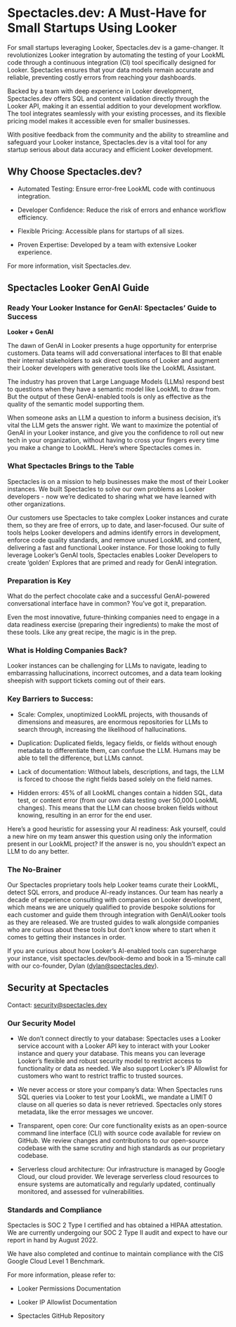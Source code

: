 # Spectacles.dev: A Must-Have for Small Startups Using Looker

For small startups leveraging Looker, Spectacles.dev is a game-changer. It revolutionizes Looker integration by automating the testing of your LookML code through a continuous integration (CI) tool specifically designed for Looker. Spectacles ensures that your data models remain accurate and reliable, preventing costly errors from reaching your dashboards.

Backed by a team with deep experience in Looker development, Spectacles.dev offers SQL and content validation directly through the Looker API, making it an essential addition to your development workflow. The tool integrates seamlessly with your existing processes, and its flexible pricing model makes it accessible even for smaller businesses.

With positive feedback from the community and the ability to streamline and safeguard your Looker instance, Spectacles.dev is a vital tool for any startup serious about data accuracy and efficient Looker development.

## Why Choose Spectacles.dev?

+ Automated Testing: Ensure error-free LookML code with continuous integration.

+ Developer Confidence: Reduce the risk of errors and enhance workflow efficiency.

+ Flexible Pricing: Accessible plans for startups of all sizes.

+ Proven Expertise: Developed by a team with extensive Looker experience.

For more information, visit Spectacles.dev.

## Spectacles Looker GenAI Guide

### Ready Your Looker Instance for GenAI: Spectacles’ Guide to Success

**Looker + GenAI**

The dawn of GenAI in Looker presents a huge opportunity for enterprise customers. Data teams will add conversational interfaces to BI that enable their internal stakeholders to ask direct questions of Looker and augment their Looker developers with generative tools like the LookML Assistant.

The industry has proven that Large Language Models (LLMs) respond best to questions when they have a semantic model like LookML to draw from. But the output of these GenAI-enabled tools is only as effective as the quality of the semantic model supporting them.

When someone asks an LLM a question to inform a business decision, it’s vital the LLM gets the answer right. We want to maximize the potential of GenAI in your Looker instance, and give you the confidence to roll out new tech in your organization, without having to cross your fingers every time you make a change to LookML. Here’s where Spectacles comes in.

### What Spectacles Brings to the Table

Spectacles is on a mission to help businesses make the most of their Looker instances. We built Spectacles to solve our own problems as Looker developers - now we’re dedicated to sharing what we have learned with other organizations.

Our customers use Spectacles to take complex Looker instances and curate them, so they are free of errors, up to date, and laser-focused. Our suite of tools helps Looker developers and admins identify errors in development, enforce code quality standards, and remove unused LookML and content, delivering a fast and functional Looker instance. For those looking to fully leverage Looker’s GenAI tools, Spectacles enables Looker Developers to create ‘golden’ Explores that are primed and ready for GenAI integration.

### Preparation is Key

What do the perfect chocolate cake and a successful GenAI-powered conversational interface have in common? You’ve got it, preparation.

Even the most innovative, future-thinking companies need to engage in a data readiness exercise (preparing their ingredients) to make the most of these tools. Like any great recipe, the magic is in the prep.

### What is Holding Companies Back?

Looker instances can be challenging for LLMs to navigate, leading to embarrassing hallucinations, incorrect outcomes, and a data team looking sheepish with support tickets coming out of their ears.

### Key Barriers to Success:

+ Scale: Complex, unoptimized LookML projects, with thousands of dimensions and measures, are enormous repositories for LLMs to search through, increasing the likelihood of hallucinations.

+ Duplication: Duplicated fields, legacy fields, or fields without enough metadata to differentiate them, can confuse the LLM. Humans may be able to tell the difference, but LLMs cannot.

+ Lack of documentation: Without labels, descriptions, and tags, the LLM is forced to choose the right fields based solely on the field names.

+ Hidden errors: 45% of all LookML changes contain a hidden SQL, data test, or content error (from our own data testing over 50,000 LookML changes). This means that the LLM can choose broken fields without knowing, resulting in an error for the end user.

Here’s a good heuristic for assessing your AI readiness: Ask yourself, could a new hire on my team answer this question using only the information present in our LookML project? If the answer is no, you shouldn’t expect an LLM to do any better.

### The No-Brainer

Our Spectacles proprietary tools help Looker teams curate their LookML, detect SQL errors, and produce AI-ready instances. Our team has nearly a decade of experience consulting with companies on Looker development, which means we are uniquely qualified to provide bespoke solutions for each customer and guide them through integration with GenAI/Looker tools as they are released. We are trusted guides to walk alongside companies who are curious about these tools but don’t know where to start when it comes to getting their instances in order.

If you are curious about how Looker’s AI-enabled tools can supercharge your instance, visit spectacles.dev/book-demo and book in a 15-minute call with our co-founder, Dylan (dylan@spectacles.dev).

## Security at Spectacles

Contact: security@spectacles.dev

### Our Security Model

+ We don’t connect directly to your database: Spectacles uses a Looker service account with a Looker API key to interact with your Looker instance and query your database. This means you can leverage Looker’s flexible and robust security model to restrict access to functionality or data as needed. We also support Looker’s IP Allowlist for customers who want to restrict traffic to trusted sources.

+ We never access or store your company’s data: When Spectacles runs SQL queries via Looker to test your LookML, we mandate a LIMIT 0 clause on all queries so data is never retrieved. Spectacles only stores metadata, like the error messages we uncover.

+ Transparent, open core: Our core functionality exists as an open-source command line interface (CLI) with source code available for review on GitHub. We review changes and contributions to our open-source codebase with the same scrutiny and high standards as our proprietary codebase.

+ Serverless cloud architecture: Our infrastructure is managed by Google Cloud, our cloud provider. We leverage serverless cloud resources to ensure systems are automatically and regularly updated, continually monitored, and assessed for vulnerabilities.

### Standards and Compliance

Spectacles is SOC 2 Type I certified and has obtained a HIPAA attestation. We are currently undergoing our SOC 2 Type II audit and expect to have our report in hand by August 2022.

We have also completed and continue to maintain compliance with the CIS Google Cloud Level 1 Benchmark.

For more information, please refer to:

+ Looker Permissions Documentation

+ Looker IP Allowlist Documentation

+ Spectacles GitHub Repository
